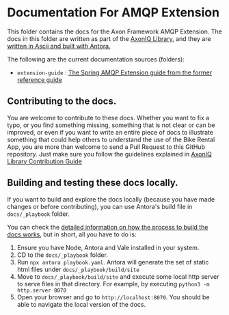 # Documentation For AMQP Extension

This folder contains the docs for the Axon Framework AMQP Extension. The docs in this folder are written as part of the [AxonIQ Library](https://library.axoniq.io), and they are [written in Ascii and built with Antora.](https://library.axoniq.io/contibution-guide/overview/platform.html)

The following are the current documentation sources (folders):
- `extension-guide` : [The Spring AMQP Extension guide from the former reference guide](https://docs.axoniq.io/amqp-extension-reference/index.html)

## Contributing to the docs.

You are welcome to contribute to these docs. Whether you want to fix a typo, or you find something missing, something that is not clear or can be improved, or even if you want to write an entire piece of docs to illustrate something that could help others to understand the use of the Bike Rental App, you are more than welcome to send a Pull Request to this GitHub repository. Just make sure you follow the guidelines explained in [AxonIQ Library Contribution Guide](https://library.axoniq.io/contibution-guide/index.html)

## Building and testing these docs locally.

If you want to build and explore the docs locally (because you have made changes or before contributing), you can use Antora's build file in `docs/_playbook` folder.

You can check the [detailed information on how the process to build the docs works](https://library.axoniq.io/contibution-guide/overview/build.html), but in short, all you have to do is:

1. Ensure you have Node, Antora and Vale installed in your system.
2. CD to the `docs/_playbook` folder.
3. Run `npx antora playbook.yaml`. Antora will generate the set of static html files under `docs/_playbook/build/site`
4. Move to `docs/_playbook/build/site` and execute some local http server to serve files in that directory. For example, by executing `python3 -m http.server 8070`
5. Open your browser and go to `http://localhost:8070`. You should be able to navigate the local version of the docs.